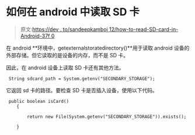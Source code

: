 # 如何在 android 中读取 SD 卡

> 原文:[https://dev . to/sandeepkamboj 12/how-to-read-SD-card-in-Android-37f 0](https://dev.to/sandeepkamboj12/how-to-read-sd-card-in-android-37f0)

在 android **环境中，getexternalstoratedirectory()**用于读取 android 设备的外部存储。但它读取的是设备的内存，而不是 SD 卡。

因此，在 android 设备上读取 SD 卡还有其他方法。

```
 String sdcard_path = System.getenv("SECONDARY_STORAGE"); 
```

它返回 sd 卡的路径。要检查 SD 卡是否插入设备，使用以下代码。

```
 public boolean isCard()
    {

        return new File(System.getenv("SECONDARY_STORAGE")).exists();

    } 
```